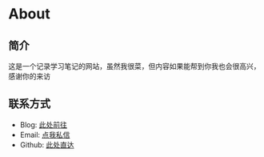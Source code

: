 # About

## 简介

这是一个记录学习笔记的网站，虽然我很菜，但内容如果能帮到你我也会很高兴，感谢你的来访

## 联系方式

- Blog: [此处前往](https://www.afreesoul.top/)
- Email: [点我私信](mailto:l7342500@gmail.com)
- Github: [此处直达](https://github.com/abindsoul)


